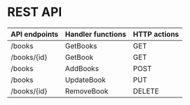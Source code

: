# REST API

| API endpoints | Handler functions | HTTP actions |
|---------------|-------------------|--------------|
| /books        | GetBooks          | GET          |
| /books/{id}   | GetBook           | GET          |
| /books        | AddBooks          | POST         |
| /books        | UpdateBook        | PUT          |
| /books/{id}   | RemoveBook        | DELETE       |
